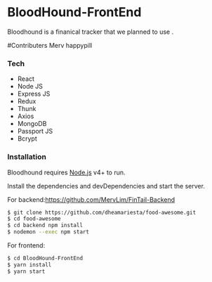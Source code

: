 # BloodHound-FrontEnd

Bloodhound is a finanical tracker that we planned to use .

#Contributers
Merv
happypill
### Tech

* React
* Node JS
* Express JS
* Redux
* Thunk
* Axios
* MongoDB
* Passport JS
* Bcrypt

### Installation

Bloodhound requires [Node.js](https://nodejs.org/) v4+ to run.

Install the dependencies and devDependencies and start the server.

For backend:https://github.com/MervLim/FinTail-Backend
```sh
$ git clone https://github.com/dheamariesta/food-awesome.git
$ cd food-awesome
$ cd backend npm install
$ nodemon --exec npm start
```

For frontend:

```sh
$ cd BloodHound-FrontEnd
$ yarn install
$ yarn start
```
